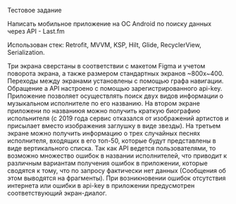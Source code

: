 Тестовое задание

Написать мобильное приложение на ОС Android по поиску данных через API - Last.fm

Использован стек: Retrofit, MVVM, KSP, Hilt, Glide, RecyclerView, Serialization.

Три экрана сверстаны в соответствии с макетом Figma и учетом поворота экрана, а также размером стандартных экранов ~800x~400.
Переходы между экранами установлены с помощью графа навигации.
Обращение а API настроено с помощью зарегистрированного api-key.
Приложение позволяет осуществлять поиск двух видов информации о музыкальном исполнителе по его названию. На втором экране приложени по названиюя можно получить краткую биографию испольнителя (с 2019 года сервис отказался от изображений артистов и присылает вместо изображения заглушку в виде звезды). На третьем экране можно получить информацию о трех случайных песнях исполнителя, входящих в его топ-50, которые будут представлены в виде вертикального списка. Так как API ведется пользователями, то возможно множество ошибок в названии исполнителей, что приводит к различным вариантам получения ошибок в приложении, которые сводятся к тому, что по запросу фактически нет данных (Сообщения об этом выводятся на фрагменты). 
При возникновении ошибок отсутствия интернета или ошибки в api-key в приложении предусмотрен соответствующий экран-диалог.

